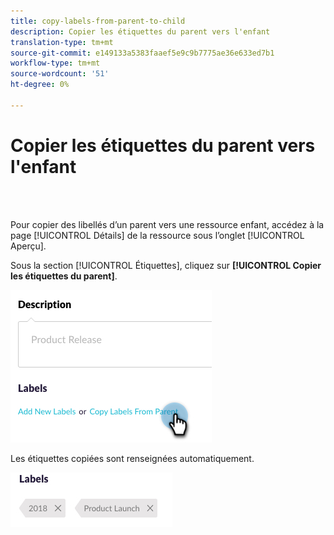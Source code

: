 ```yaml
---
title: copy-labels-from-parent-to-child
description: Copier les étiquettes du parent vers l'enfant
translation-type: tm+mt
source-git-commit: e149133a5383faaef5e9c9b7775ae36e633ed7b1
workflow-type: tm+mt
source-wordcount: '51'
ht-degree: 0%

---
```



# Copier les étiquettes du parent vers l&#39;enfant

<br> 

Pour copier des libellés d’un parent vers une ressource enfant, accédez à la page [!UICONTROL Détails] de la ressource sous l’onglet [!UICONTROL Aperçu].

Sous la section [!UICONTROL Étiquettes], cliquez sur **[!UICONTROL Copier les étiquettes du parent]**.

![Image un](/help/sky/assets/labels/copy-labels-from-parent-to-child/copy-labels-from-parent-to-child-1.jpg)

Les étiquettes copiées sont renseignées automatiquement.

![Image 2](/help/sky/assets/labels/copy-labels-from-parent-to-child/copy-labels-from-parent-to-child-2.jpg)
